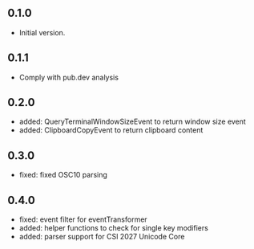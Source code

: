 ## 0.1.0

- Initial version.

## 0.1.1

- Comply with pub.dev analysis

## 0.2.0

- added: QueryTerminalWindowSizeEvent to return window size event
- added: ClipboardCopyEvent to return clipboard content

## 0.3.0

- fixed: fixed OSC10 parsing

## 0.4.0

- fixed: event filter for eventTransformer
- added: helper functions to check for single key modifiers
- added: parser support for CSI 2027 Unicode Core
